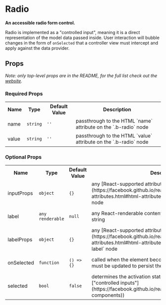 <!---
THIS IS AN AUTOGENERATED FILE. EDIT INDEX.JS INSTEAD.
-->
# Radio

__An accessible radio form control.__

Radio is implemented as a "controlled input", meaning it is a direct representation of the model data passed inside. User interaction will bubble changes in the form of `onSelected` that a controller view must intercept and apply against the data provider.

## Props

_Note: only top-level props are in the README, for the full list check out the [website](http://boundless.js.org/Radio#props)._

### Required Props

<table>
<tr>
<th>Name</th>
<th>Type</th>
<th>Default Value</th>
<th>Description</th>
</tr>

<tr>
<td>name</td>
<td><pre><code>string</code></pre></td>
<td><pre><code class="language-js">''</code></pre></td>
<td>passthrough to the HTML `name` attribute on the `.b-radio` node</td>
</tr>

<tr>
<td>value</td>
<td><pre><code>string</code></pre></td>
<td><pre><code class="language-js">''</code></pre></td>
<td>passthrough to the HTML `value` attribute on the `.b-radio` node</td>
</tr>

</table>


### Optional Props

<table>
<tr>
<th>Name</th>
<th>Type</th>
<th>Default Value</th>
<th>Description</th>
</tr>

<tr>
<td>inputProps</td>
<td><pre><code>object</code></pre></td>
<td><pre><code class="language-js">{}</code></pre></td>
<td>any [React-supported attribute](https://facebook.github.io/react/docs/tags-and-attributes.html#html-attributes); applied to the `.b-radio` node</td>
</tr>

<tr>
<td>label</td>
<td><pre><code>any renderable</code></pre></td>
<td><pre><code class="language-js">null</code></pre></td>
<td>any React-renderable content, most commonly a simple string</td>
</tr>

<tr>
<td>labelProps</td>
<td><pre><code>object</code></pre></td>
<td><pre><code class="language-js">{}</code></pre></td>
<td>any [React-supported attribute](https://facebook.github.io/react/docs/tags-and-attributes.html#html-attributes); applied to the `.b-radio-label` node</td>
</tr>

<tr>
<td>onSelected</td>
<td><pre><code>function</code></pre></td>
<td><pre><code class="language-js">() => {}</code></pre></td>
<td>called when the element becomes selected; backing data must be updated to persist the state change</td>
</tr>

<tr>
<td>selected</td>
<td><pre><code>bool</code></pre></td>
<td><pre><code class="language-js">false</code></pre></td>
<td>determines the activation state of the radio control, see React ["controlled inputs"](https://facebook.github.io/react/docs/forms.html#controlled-components))</td>
</tr>

</table>


